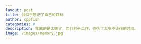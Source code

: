 ```yaml
---
layout: post
title: 我似乎忘记了自己的目标
author: cppfish
categories: #
description: 我真的是太懒了，而且对于工作，也花了太多不该花的时间。
image: /images/memory.jpg
---
```


